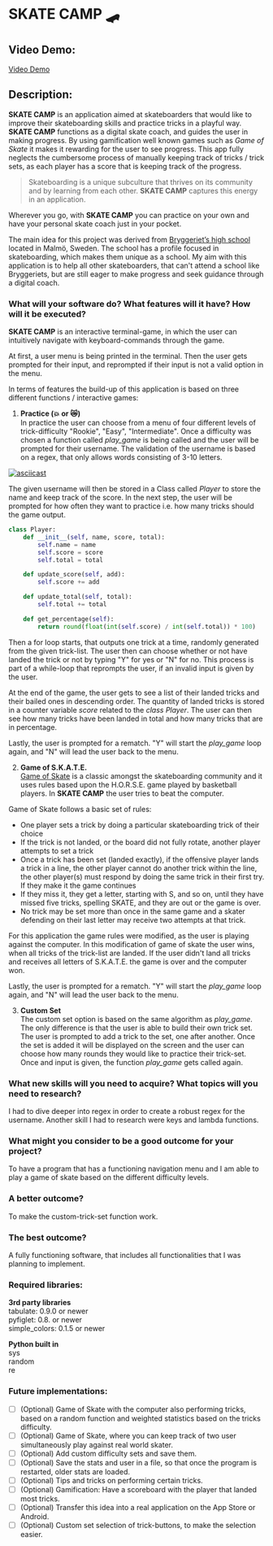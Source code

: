 # SKATE CAMP :skateboard:

## Video Demo:
[Video Demo](https://youtu.be/zUP6iP2aMsQ)

## Description:

**SKATE CAMP** is an application aimed at skateboarders that would like to improve their skateboarding skills and practice tricks in a playful way. **SKATE CAMP** functions as a digital skate coach, and guides the user in making progress. By using gamification well known games such as *Game of Skate* it makes it rewarding for the user to see progress. This app fully neglects the cumbersome process of manually keeping track of tricks / trick sets, as each player has a score that is keeping track of the progress.

>Skateboarding is a unique subculture that thrives on its community and by learning from each other. **SKATE CAMP** captures this energy in an application.

Wherever you go, with **SKATE CAMP** you can practice on your own and have your personal skate coach just in your pocket.

The main idea for this project was derived from [Bryggeriet’s high school](https://bryggerietsgymnasium.se/in-english/) located in Malmö, Sweden. The school has a profile focused in skateboarding, which makes them unique as a school. My aim with this application is to help all other skateboarders, that can't attend a school like Bryggeriets, but are still eager to make progress and seek guidance through a digital coach.

### What will your software do? What features will it have? How will it be executed?
**SKATE CAMP** is an interactive terminal-game, in which the user can intuitively navigate with keyboard-commands through the game.

At first, a user menu is being printed in the terminal. Then the user gets prompted for their input, and reprompted if their input is not a valid option in the menu.

In terms of features the build-up of this application is based on three different functions / interactive games:

1. **Practice (:boom: or :crying_cat_face:)** <br>
In practice the user can choose from a menu of four different levels of trick-difficulty "Rookie", "Easy", "Intermediate". Once a difficulty was chosen a function called *play_game* is being called and the user will be prompted for their username. The validation of the username is based on a regex, that only allows words consisting of 3-10 letters.

[![asciicast](https://asciinema.org/a/2fObN8kOwIKcsgJ6UfG6Xai2B.svg)](https://asciinema.org/a/2fObN8kOwIKcsgJ6UfG6Xai2B)

The given username will then be stored in a Class called *Player* to store the name and keep track of the score. In the next step, the user will be prompted for how often they want to practice i.e. how many tricks should the game output.

```Python
class Player:
    def __init__(self, name, score, total):
        self.name = name
        self.score = score
        self.total = total

    def update_score(self, add):
        self.score += add

    def update_total(self, total):
        self.total += total

    def get_percentage(self):
        return round(float(int(self.score) / int(self.total)) * 100)
```

Then a for loop starts, that outputs one trick at a time, randomly generated from the given trick-list. The user then can choose whether or not have landed the trick or not by typing "Y" for yes or "N" for no. This process is part of a while-loop that reprompts the user, if an invalid input is given by the user.

At the end of the game, the user gets to see a list of their landed tricks and their bailed ones in descending order. The quantity of landed tricks is stored in a counter variable *score* related to the *class Player*. The user can then see how many tricks have been landed in total and how many tricks that are in percentage.

Lastly, the user is prompted for a rematch. "Y" will start the *play_game* loop again, and "N" will lead the user back to the menu.

2. **Game of S.K.A.T.E.** <br>
[Game of Skate](https://en.wikipedia.org/wiki/Game_of_Skate) is a classic amongst the skateboarding community and it uses rules based upon the H.O.R.S.E. game played by basketball players. In **SKATE CAMP** the user tries to beat the computer.

Game of Skate follows a basic set of rules:
- One player sets a trick by doing a particular skateboarding trick of their choice
- If the trick is not landed, or the board did not fully rotate, another player attempts to set a trick
- Once a trick has been set (landed exactly), if the offensive player lands a trick in a line, the other player cannot do another trick within the line, the other player(s) must respond by doing the same trick in their first try. If they make it the game continues
-  If they miss it, they get a letter, starting with S, and so on, until they have missed five tricks, spelling SKATE, and they are out or the game is over.
- No trick may be set more than once in the same game and a skater defending on their last letter may receive two attempts at that trick.

For this application the game rules were modified, as the user is playing against the computer. In this modification of game of skate the user wins, when all tricks of the trick-list are landed. If the user didn't land all tricks and receives all letters of S.K.A.T.E. the game is over and the computer won.

Lastly, the user is prompted for a rematch. "Y" will start the *play_game* loop again, and "N" will lead the user back to the menu.

3. **Custom Set** <br>
The custom set option is based on the same algorithm as *play_game*. The only difference is that the user is able to build their own trick set. The user is prompted to add a trick to the set, one after another. Once the set is added it will be displayed on the screen and the user can choose how many rounds they would like to practice their trick-set. Once and input is given, the function *play_game* gets called again.

### What new skills will you need to acquire? What topics will you need to research?
I had to dive deeper into regex in order to create a robust regex for the username. Another skill I had to research were keys and lambda functions.

### What might you consider to be a good outcome for your project?
To have a program that has a functioning navigation menu and I am able to play a game of skate based on the different difficulty levels.

### A better outcome?
To make the custom-trick-set function work.

### The best outcome?
A fully functioning software, that includes all functionalities that I was planning to implement.

### Required libraries:
**3rd party libraries**<br>
tabulate: 0.9.0 or newer<br>
pyfiglet: 0.8. or newer<br>
simple_colors: 0.1.5 or newer<br>

**Python built in**<br>
sys<br>
random<br>
re<br>

### Future implementations:

- [ ] \(Optional) Game of Skate with the computer also performing tricks, based on a random function and weighted statistics based on the tricks difficulty.
- [ ] \(Optional) Game of Skate, where you can keep track of two user simultaneously play against real world skater.
- [ ] \(Optional) Add custom difficulty sets and save them.
- [ ] \(Optional) Save the stats and user in a file, so that once the program is restarted, older stats are loaded.
- [ ] \(Optional) Tips and tricks on performing certain tricks.
- [ ] \(Optional) Gamification: Have a scoreboard with the player that landed most tricks.
- [ ] \(Optional) Transfer this idea into a real application on the App Store or Android.
- [ ] \(Optional) Custom set selection of trick-buttons, to make the selection easier.